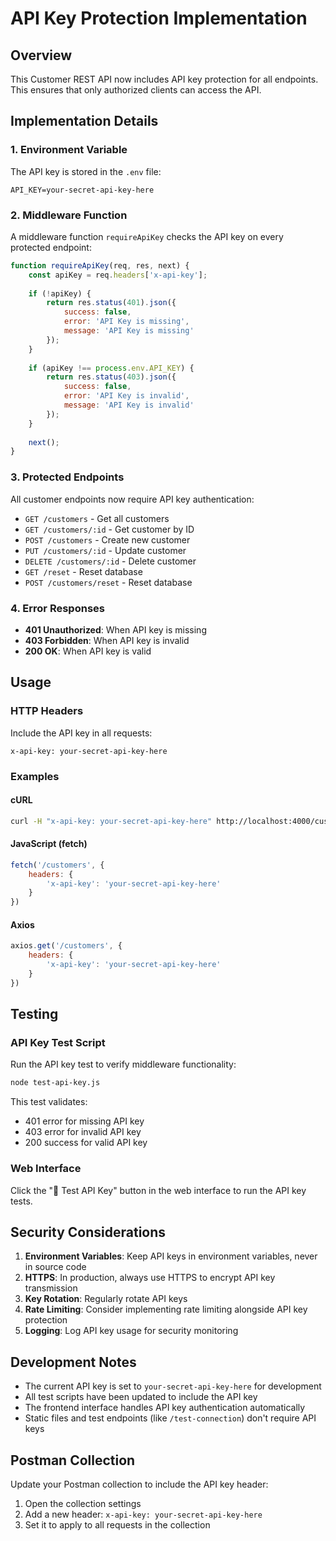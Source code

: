 # API Key Protection Implementation

## Overview

This Customer REST API now includes API key protection for all endpoints. This ensures that only authorized clients can access the API.

## Implementation Details

### 1. Environment Variable

The API key is stored in the `.env` file:
```
API_KEY=your-secret-api-key-here
```

### 2. Middleware Function

A middleware function `requireApiKey` checks the API key on every protected endpoint:

```javascript
function requireApiKey(req, res, next) {
    const apiKey = req.headers['x-api-key'];
    
    if (!apiKey) {
        return res.status(401).json({
            success: false,
            error: 'API Key is missing',
            message: 'API Key is missing'
        });
    }
    
    if (apiKey !== process.env.API_KEY) {
        return res.status(403).json({
            success: false,
            error: 'API Key is invalid',
            message: 'API Key is invalid'
        });
    }
    
    next();
}
```

### 3. Protected Endpoints

All customer endpoints now require API key authentication:

- `GET /customers` - Get all customers
- `GET /customers/:id` - Get customer by ID
- `POST /customers` - Create new customer
- `PUT /customers/:id` - Update customer
- `DELETE /customers/:id` - Delete customer
- `GET /reset` - Reset database
- `POST /customers/reset` - Reset database

### 4. Error Responses

- **401 Unauthorized**: When API key is missing
- **403 Forbidden**: When API key is invalid
- **200 OK**: When API key is valid

## Usage

### HTTP Headers

Include the API key in all requests:

```
x-api-key: your-secret-api-key-here
```

### Examples

#### cURL
```bash
curl -H "x-api-key: your-secret-api-key-here" http://localhost:4000/customers
```

#### JavaScript (fetch)
```javascript
fetch('/customers', {
    headers: {
        'x-api-key': 'your-secret-api-key-here'
    }
})
```

#### Axios
```javascript
axios.get('/customers', {
    headers: {
        'x-api-key': 'your-secret-api-key-here'
    }
})
```

## Testing

### API Key Test Script

Run the API key test to verify middleware functionality:

```bash
node test-api-key.js
```

This test validates:
- 401 error for missing API key
- 403 error for invalid API key
- 200 success for valid API key

### Web Interface

Click the "🔐 Test API Key" button in the web interface to run the API key tests.

## Security Considerations

1. **Environment Variables**: Keep API keys in environment variables, never in source code
2. **HTTPS**: In production, always use HTTPS to encrypt API key transmission
3. **Key Rotation**: Regularly rotate API keys
4. **Rate Limiting**: Consider implementing rate limiting alongside API key protection
5. **Logging**: Log API key usage for security monitoring

## Development Notes

- The current API key is set to `your-secret-api-key-here` for development
- All test scripts have been updated to include the API key
- The frontend interface handles API key authentication automatically
- Static files and test endpoints (like `/test-connection`) don't require API keys

## Postman Collection

Update your Postman collection to include the API key header:
1. Open the collection settings
2. Add a new header: `x-api-key: your-secret-api-key-here`
3. Set it to apply to all requests in the collection
